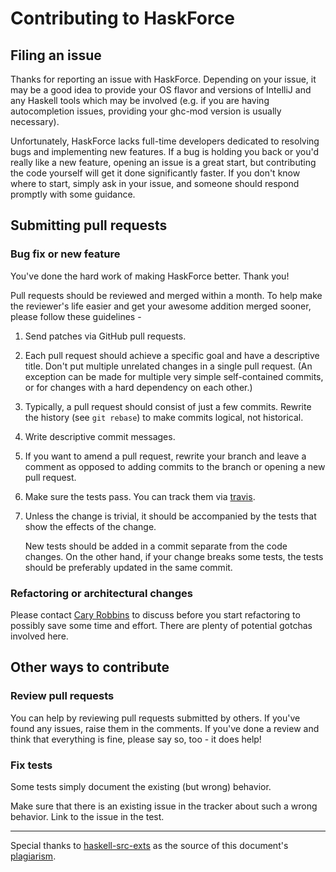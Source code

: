 # Contributing to HaskForce

## Filing an issue

Thanks for reporting an issue with HaskForce.  Depending on your issue, it may be a good
idea to provide your OS flavor and versions of IntelliJ and any Haskell tools which
may be involved (e.g. if you are having autocompletion issues, providing your ghc-mod
version is usually necessary).

Unfortunately, HaskForce lacks full-time developers dedicated to resolving bugs and
implementing new features.  If a bug is holding you back or you'd really like a new feature,
opening an issue is a great start, but contributing the code yourself will get it done
significantly faster.  If you don't know where to start, simply ask in your issue,
and someone should respond promptly with some guidance.

## Submitting pull requests

### Bug fix or new feature

You've done the hard work of making HaskForce better.  Thank you!

Pull requests should be reviewed and merged within a month.  To help
make the reviewer's life easier and get your awesome addition merged sooner,
please follow these guidelines -

1. Send patches via GitHub pull requests.
1. Each pull request should achieve a specific goal and have a descriptive title.
   Don't put multiple unrelated changes in a single pull request.
   (An exception can be made for multiple very simple self-contained commits,
   or for changes with a hard dependency on each other.)
1. Typically, a pull request should consist of just a few commits.
   Rewrite the history (see `git rebase`) to make commits logical, not historical.
1. Write descriptive commit messages.
1. If you want to amend a pull request, rewrite your branch and leave a comment as opposed
   to adding commits to the branch or opening a new pull request.
1. Make sure the tests pass.  You can track them via
   [travis](https://travis-ci.org/carymrobbins/intellij-haskforce).
1. Unless the change is trivial, it should be accompanied by the tests that
   show the effects of the change.

   New tests should be added in a commit separate
   from the code changes. On the other hand, if your change breaks some tests,
   the tests should be preferably updated in the same commit.

### Refactoring or architectural changes

Please contact [Cary Robbins](https://github.com/carymrobbins) to discuss before
you start refactoring to possibly save some time and effort.  There are plenty of
potential gotchas involved here.

## Other ways to contribute

### Review pull requests

You can help by reviewing pull requests submitted by others.
If you've found any issues, raise them in the comments.
If you've done a review and think that everything is fine, please say so, too - it does help!

### Fix tests

Some tests simply document the existing (but wrong) behavior.

Make sure that there is an existing issue in the tracker about such a wrong behavior.
Link to the issue in the test.

------------------

Special thanks to [haskell-src-exts](https://github.com/haskell-suite/haskell-src-exts)
as the source of this document's
[plagiarism](https://github.com/haskell-suite/haskell-src-exts/blob/master/CONTRIBUTING.md).


